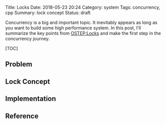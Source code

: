 Title: Locks
Date: 2018-05-23 20:24
Category: system
Tags: concurrency, cpp
Summary: lock concept
Status: draft

Concurrency is a big and important topic. It inevitably appears as long as you want
to build some high performance system. In this post, I'll summarize the key points
from [OSTEP:Locks](http://pages.cs.wisc.edu/~remzi/OSTEP/threads-locks.pdf) and make
the first step in the concurrency journey.

[TOC]

## Problem


## Lock Concept


## Implementation


## Reference

